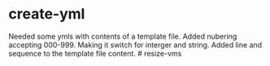 ﻿# create-yml
Needed some ymls with contents of a template file.
Added nubering accepting 000-999.
Making it switch for interger and string.
Added line and sequence to the template file content.
#   r e s i z e - v m s 
 
 
